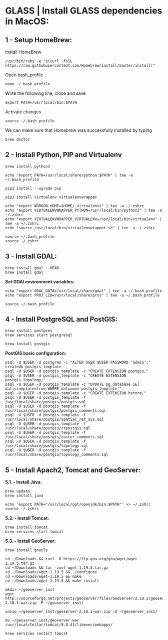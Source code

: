 GLASS | Install GLASS dependencies in MacOS:
====================


## 1 - Setup HomeBrew:

Install HomeBrew

```
/usr/bin/ruby -e "$(curl -fsSL https://raw.githubusercontent.com/Homebrew/install/master/install)"
```

Open bash_profile

```
nano ~/.bash_profile
```

Write the following line, close and save

```
export PATH=/usr/local/bin:$PATH
```

Activate changes

```
source ~/.bash_profile
```

We can make sure that Homebrew was successfully installed by typing

```
brew doctor
```

## 2 - Install Python, PIP and Virtualenv

```
brew install python3

echo "export PATH=/usr/local/share/python:$PATH" | tee -a ~/.bash_profile

pip3 install --ugrade pip

pip3 install virtualenv virtualenvwrapper

echo "export WORKON_HOME=$HOME/.virtualenvs" | tee -a ~/.zshrc
echo "export VIRTUALENVWRAPPER_PYTHON=/usr/local/bin/python3" | tee -a ~/.zshrc
echo "export VIRTUALENVWRAPPER_VIRTUALENV=/usr/local/bin/virtualenv" | tee -a ~/.zshrc
echo "source /usr/local/bin/virtualenvwrapper.sh" | tee -a ~/.zshrc

source ~/.bash_profile
source ~/.zshrc
```

## 3 - Install GDAL:

```
brew install gdal --HEAD
brew install gdal
```

**Set GDAl environment variables:**

```
echo "export GDAL_DATA=/usr/local/share/gdal" | tee -a ~/.bash_profile
echo "export PROJ_LIB=/usr/local/share/proj" | tee -a ~/.bash_profile

source ~/.bash_profile
```

## 4 - Install PostgreSQL and PostGIS:

```
brew install postgres
brew services start postgresql

brew install postgis
```

**PostGIS basic configuration:**

```
psql -U $USER -d postgres -c "ALTER USER $USER PASSWORD 'admin';"
createdb postgis_template
psql -U $USER -d postgis_template -c "CREATE EXTENSION postgis;"
psql -U $USER -d postgis_template -c "CREATE EXTENSION postgis_topology;"
psql -U $USER -d postgis_template -c "UPDATE pg_database SET datistemplate=true WHERE datname='postgis_template'"
psql -U $USER -d postgis_template -c "CREATE EXTENSION hstore;"
psql -U $USER -d postgis_template -f /usr/local/share/postgis/postgis.sql
psql -U $USER -d postgis_template -f /usr/local/share/postgis/postgis_comments.sql
psql -U $USER -d postgis_template -f /usr/local/share/postgis/spatial_ref_sys.sql
psql -U $USER -d postgis_template -f /usr/local/share/postgis/rtpostgis.sql
psql -U $USER -d postgis_template -f /usr/local/share/postgis/raster_comments.sql
psql -U $USER -d postgis_template -f /usr/local/share/postgis/topology.sql
psql -U $USER -d postgis_template -f /usr/local/share/postgis/topology_comments.sql
```

## 5 - Install Apach2, Tomcat and GeoServer:

**5.1. - Install Java:**

```
brew update
brew install java

echo 'export PATH="/usr/local/opt/openjdk/bin:$PATH"' >> ~/.zshrc
source ~/.zshrc
```

**5.2. - Install Tomcat:**

```
brew install tomcat
brew services start tomcat
```

**5.3. - Install GeoServer:**

```
brew install gnutls

cd ~/Downloads && curl -O https://ftp.gnu.org/gnu/wget/wget-1.19.5.tar.gz
cd ~/Downloads && tar -zxvf wget-1.19.5.tar.gz
cd ~/Downloads/wget-1.19.5 && ./configure
cd ~/Downloads/wget-1.19.5 && make
cd ~/Downloads/wget-1.19.5 && make install

mkdir ~/geoserver_inst
wget http://sourceforge.net/projects/geoserver/files/GeoServer/2.18.1/geoserver-2.18.1-war.zip -P ~/geoserver_inst/

unzip ~/geoserver_inst/geoserver-2.18.1-war.zip -d ~/geoserver_inst/

mv ~/geoserver_inst/geoserver.war /usr/local/Cellar/tomcat/9.0.41/libexec/webapps/

brew services restart tomcat
```